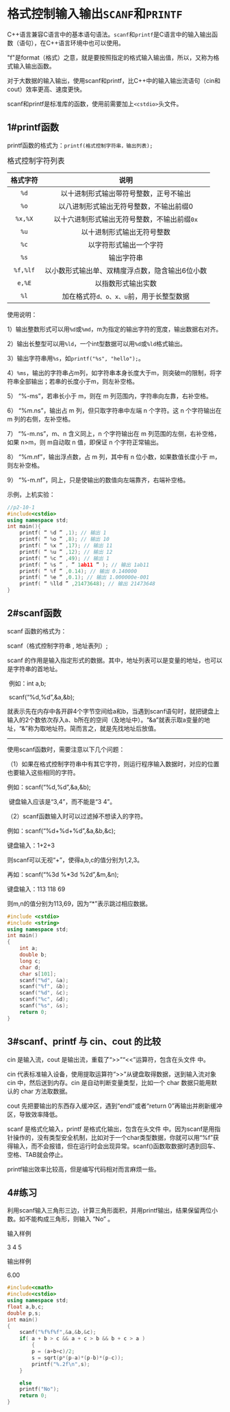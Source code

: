 # 格式控制输入输出`SCANF`和`PRINTF`

C++语言兼容C语言中的基本语句语法。`scanf`和`printf`是C语言中的输入输出函数（语句），在C++语言环境中也可以使用。

"f"是format（格式）之意，就是要按照指定的格式输入输出值，所以，又称为格式输入输出函数。

对于大数据的输入输出，使用scanf和printf，比C++中的输入输出流语句（cin和cout）效率更高、速度更快。

scanf和printf是标准库的函数，使用前需要加上`<cstdio>`头文件。

## 1#printf函数

printf函数的格式为：`printf(格式控制字符串，输出列表);`

<big>格式控制字符列表</big>

| 格式字符 |                      说明                       |
| :------: | :---------------------------------------------: |
|   `%d`   |     以十进制形式输出带符号整数，正号不输出      |
|   `%o`   |     以八进制形式输出无符号整数，不输出前缀0     |
| `%x,%X`  |  以十六进制形式输出无符号整数，不输出前缀`0x`   |
|   `%u`   |           以十进制形式输出无符号整数            |
|   `%c`   |             以字符形式输出一个字符              |
|   `%s`   |                   输出字符串                    |
| `%f,%lf` | 以小数形式输出单、双精度浮点数，隐含输出6位小数 |
|  `e,%E`  |               以指数形式输出实数                |
|   `%l`   |    加在格式符`d、o、x、u`前，用于长整型数据     |

使用说明：

1）输出整数形式可以用`%d`或`%md`，m为指定的输出字符的宽度，输出数据右对齐。

2）输出长整型可以用`%ld`，一个int型数据可以用`%d`或`%ld`格式输出。

3）输出字符串用`%s`，如`printf("%s", "hello");`。

4）`%ms`，输出的字符串占m列，如字符串本身长度大于m，则突破m的限制，将字符串全部输出；若串的长度小于m，则左补空格。

5） “%-ms”，若串长小于 m，则在 m 列范围内，字符串向左靠，右补空格。

6） “%m.ns”，输出占 m 列，但只取字符串中左端 n 个字符。这 n 个字符输出在 m 列的右侧，左补空格。

7） “%-m.ns”，m、n 含义同上，n 个字符输出在 m 列范围的左侧，右补空格，如果 n>m，则 m自动取 n 值，即保证 n 个字符正常输出。

8） “%m.nf”，输出浮点数，占 m 列，其中有 n 位小数，如果数值长度小于 m，则左补空格。

9） “%-m.nf”，同上，只是使输出的数值向左端靠齐，右端补空格。

示例，上机实验：

```cpp
//p2-10-1
#include<cstdio>
using namespace std;
int main(){
    printf( “ %d ” ,1); // 输出 1
    printf( “ %o ” ,8); // 输出 10
    printf( “ %x ” ,17); // 输出 11
    printf( “ %u ” ,12); // 输出 12
    printf( “ %c ” ,49); // 输出 1
    printf( “ %s ” , ” 1ab11 ” ); // 输出 1ab11
    printf( “ %f ” ,0.14); // 输出 0.140000
    printf( “ %e ” ,0.1); // 输出 1.000000e-001
    printf( “ %lld ” ,21473648); // 输出 21473648
}
```

## 2#scanf函数

scanf 函数的格式为：

scanf（格式控制字符串 , 地址表列）;

scanf 的作用是输入指定形式的数据。其中，地址列表可以是变量的地址，也可以是字符串的首地址。

​    例如：int a,b;

​        scanf(“%d,%d”,&a,&b);

  就表示先在内存中各开辟4个字节空间给a和b，当遇到scanf语句时，就把键盘上输入的2个数依次存入a、b所在的空间（及地址中）。“&a”就表示取a变量的地址，“&”称为取地址符。简而言之，就是先找地址后放值。

____

使用scanf函数时，需要注意以下几个问题：

  （1）如果在格式控制字符串中有其它字符，则运行程序输入数据时，对应的位置也要输入这些相同的字符。

  例如：scanf(“%d,%d”,&a,&b);

​    键盘输入应该是“3,4”，而不能是“3 4”。

 

  （2）scanf函数输入时可以过滤掉不想读入的字符。

  例如：scanf(“%d+%d+%d”,&a,&b,&c);

  键盘输入：1+2+3

  则scanf可以无视“+”，使得a,b,c的值分别为1,2,3。

  再如：scanf(“%3d %*3d %2d”,&m,&n);

  键盘输入：113 118 69

  则m,n的值分别为113,69，因为“*”表示跳过相应数据。



```cpp
#include <cstdio>
#include <string>
using namespace std;
int main()
{
    int a;
    double b;
    long c;
    char d;
    char s[101];
    scanf("%d", &a);
    scanf("%f", &b);
    scanf("%d", &c);
    scanf("%c", &d);
    scanf("%s", &s);
    return 0;
}
```

## 3#scanf、printf 与 cin、cout 的比较

   cin 是输入流，cout 是输出流，重载了“>>”“<<”运算符，包含在头文件 <iostream> 中。

  cin 代表标准输入设备，使用提取运算符“>>”从键盘取得数据，送到输入流对象 cin 中，然后送到内存。cin 是自动判断变量类型，比如一个 char 数据只能用默认的 char 方法取数据。

  cout 先把要输出的东西存入缓冲区，遇到“endl”或者“return 0”再输出并刷新缓冲区，导致效率降低。

  scanf 是格式化输入，printf 是格式化输出，包含在头文件 <cstdio> 中。因为scanf是用指针操作的，没有类型安全机制，比如对于一个char类型数据，你就可以用“%f”获得输入，而不会报错，但在运行时会出现异常。scanf()函数取数据时遇到回车、空格、TAB就会停止。

  printf输出效率比较高，但是编写代码相对而言麻烦一些。

## 4#练习

利用scanf输入三角形三边，计算三角形面积，并用printf输出，结果保留两位小数。如不能构成三角形，则输入 “No” 。

输入样例

3 4 5

输出样例

6.00









```cpp
#include<cmath>
#include<cstdio>
using namespace std;
float a,b,c;
double p,s;
int main()
{
    scanf("%f%f%f",&a,&b,&c);
    if( a + b > c && a + c > b && b + c > a )
       	{
    	p = (a+b+c)/2;
    	s = sqrt(p*(p-a)*(p-b)*(p-c));
    	printf("%.2f\n",s);	
	}

	else 
	printf("No");
    return 0;
}

```

